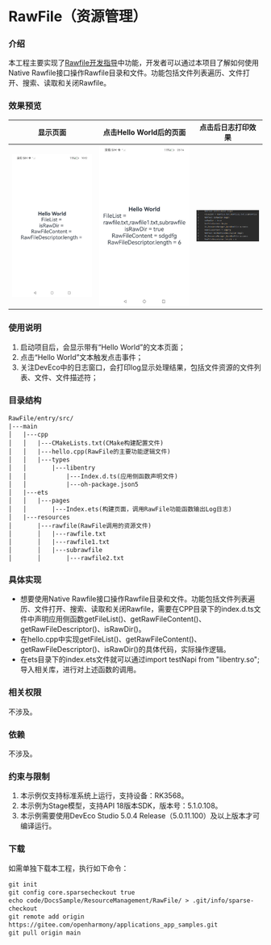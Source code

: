 # RawFile（资源管理）

### 介绍

本工程主要实现了[Rawfile开发指导](https://gitee.com/openharmony/docs/blob/OpenHarmony-5.1.0-Release/zh-cn/application-dev/napi/rawfile-guidelines.md)中功能，开发者可以通过本项目了解如何使用Native Rawfile接口操作Rawfile目录和文件。功能包括文件列表遍历、文件打开、搜索、读取和关闭Rawfile。

### 效果预览

| 显示页面                                                     | 点击Hello World后的页面                   | 点击后日志打印效果                              |
| ------------------------------------------------------------|-------------------------------------| ----------------------------------------------- |
| ![](screenshots/RawFile_Index1.png) | ![](screenshots/RawFile_Index2.png) | ![](screenshots/log.png) |

### 使用说明

1. 启动项目后，会显示带有“Hello World”的文本页面；
2. 点击“Hello World”文本触发点击事件；
3. 关注DevEco中的日志窗口，会打印log显示处理结果，包括文件资源的文件列表、文件、文件描述符；

### 目录结构

```
RawFile/entry/src/
|---main
│   |---cpp
│   │   |---CMakeLists.txt(CMake构建配置文件)
│   │   |---hello.cpp(RawFile的主要功能逻辑文件)
│   │   |---types
│   │       |---libentry
│   │           |---Index.d.ts(应用侧函数声明文件)
│   │           |---oh-package.json5
│   |---ets
│   │   |---pages
│   │       |---Index.ets(构建页面，调用RawFile功能函数输出Log日志)
│   |---resources
│       |---rawfile(RawFile调用的资源文件)
│       │   |---rawfile.txt
│       │   |---rawfile1.txt
│       │   |---subrawfile
│       │       |---rawfile2.txt
```

### 具体实现

- 想要使用Native Rawfile接口操作Rawfile目录和文件。功能包括文件列表遍历、文件打开、搜索、读取和关闭Rawfile，需要在CPP目录下的index.d.ts文件中声明应用侧函数getFileList()、getRawFileContent()、getRawFileDescriptor()、isRawDir()。
- 在hello.cpp中实现getFileList()、getRawFileContent()、getRawFileDescriptor()、isRawDir()的具体代码，实际操作逻辑。
- 在ets目录下的index.ets文件就可以通过import testNapi from "libentry.so";导入相关库，进行对上述函数的调用。

### 相关权限

不涉及。

### 依赖

不涉及。

### 约束与限制

1. 本示例仅支持标准系统上运行，支持设备：RK3568。
2. 本示例为Stage模型，支持API 18版本SDK，版本号：5.1.0.108。
3. 本示例需要使用DevEco Studio 5.0.4 Release（5.0.11.100）及以上版本才可编译运行。

### 下载

如需单独下载本工程，执行如下命令：

```
git init
git config core.sparsecheckout true
echo code/DocsSample/ResourceManagement/RawFile/ > .git/info/sparse-checkout
git remote add origin https://gitee.com/openharmony/applications_app_samples.git
git pull origin main
```